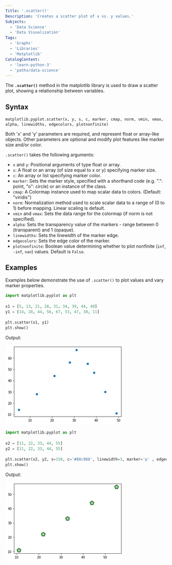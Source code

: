 ```yaml
---
Title: '.scatter()'
Description: 'Creates a scatter plot of x vs. y values.'
Subjects:
  - 'Data Science'
  - 'Data Visualization'
Tags:
  - 'Graphs'
  - 'Libraries'
  - 'Matplotlib'
CatalogContent:
  - 'learn-python-3'
  - 'paths/data-science'
---
```


The **`.scatter()`** method in the matplotlib library is used to draw a scatter plot, showing a relationship between variables.

## Syntax

```pseudo
matplotlib.pyplot.scatter(x, y, s, c, marker, cmap, norm, vmin, vmax, alpha, linewidths, edgecolors, plotnonfinite)
```

Both 'x' and 'y' parameters are required, and represent float or array-like objects. Other parameters are optional and modify plot features like marker size and/or color.

`.scatter()` takes the following arguments:

- `x` and `y`: Positional arguments of type float or array.
- `s`: A float or an array (of size equal to x or y) specifying marker size.
- `c`: An array or list specifying marker color.
- `marker`: Sets the marker style, specified with a shorthand code (e.g. ".": point, "o": circle) or an instance of the class.
- `cmap`: A Colormap instance used to map scalar data to colors. (Default: "viridis")
- `norm`: Normalization method used to scale scalar data to a range of (0 to 1) before mapping. Linear scaling is default.
- `vmin` and `vmax`: Sets the data range for the colormap (if norm is not specified).
- `alpha`: Sets the transparency value of the markers - range between 0 (transparent) and 1 (opaque).
- `linewidths`: Sets the linewidth of the marker edge.
- `edgecolors`: Sets the edge color of the marker.
- `plotnonfinite`: Boolean value determining whether to plot nonfinite (`inf`, `-inf`, `nan`) values. Default is `False`.

## Examples

Examples below demonstrate the use of `.scatter()` to plot values and vary marker properties.

```py
import matplotlib.pyplot as plt

x1 = [5, 13, 21, 28, 31, 34, 39, 44, 49]
y1 = [14, 28, 44, 56, 67, 53, 47, 30, 11]

plt.scatter(x1, y1)
plt.show()
```

Output:

![Output of matplotlib.pyplot.scatter() function example](/media/matplotlib-scatter-1.png)

```py
import matplotlib.pyplot as plt

x2 = [11, 22, 33, 44, 55]
y2 = [11, 22, 33, 44, 55]

plt.scatter(x2, y2, s=150, c='#88c988', linewidth=3, marker='p' , edgecolor='#175E17', alpha=0.75)
plt.show()
```

Output:

![Output of matplotlib.pyplot.scatter() function example 2](/media/matplotlib-scatter-2.png)
